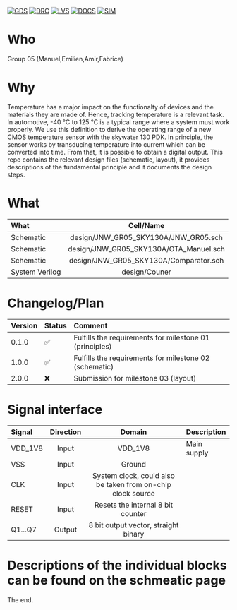 
[![GDS](../../actions/workflows/gds.yaml/badge.svg)](../../actions/workflows/gds.yaml)
[![DRC](../../actions/workflows/drc.yaml/badge.svg)](../../actions/workflows/drc.yaml)
[![LVS](../../actions/workflows/lvs.yaml/badge.svg)](../../actions/workflows/lvs.yaml)
[![DOCS](../../actions/workflows/docs.yaml/badge.svg)](../../actions/workflows/docs.yaml)
[![SIM](../../actions/workflows/sim.yaml/badge.svg)](../../actions/workflows/sim.yaml)

# Who
Group 05 (Manuel,Emilien,Amir,Fabrice)

# Why
Temperature has a major impact on the functionalty of devices and the materials they are made of.
Hence, tracking temperature is a relevant task. In automotive, -40 °C to 125 °C is a typical range where a system
must work properly. We use this definition to derive the operating range of a new CMOS temperature sensor with
the skywater 130 PDK. In principle, the sensor works by transducing temperature into current which can be converted into time.
From that, it is possible to obtain a digital output. This repo contains the relevant design files (schematic, layout), it provides
descriptions of the fundamental principle and it documents the design steps.


# What

| What            |        Cell/Name |
| :-              |  :-:       |
| Schematic       | design/JNW_GR05_SKY130A/JNW_GR05.sch |
| Schematic       | design/JNW_GR05_SKY130A/OTA_Manuel.sch |
| Schematic       | design/JNW_GR05_SKY130A/Comparator.sch |
| System Verilog       | design/Couner|


# Changelog/Plan

| Version | Status | Comment|
| :---| :---| :---|
|0.1.0 | &#9989; | Fulfills the requirements for milestone 01 (principles) |
|1.0.0 | &#9989; | Fulfills the requirements for milestone 02 (schematic)|
|2.0.0 | &#10060;| Submission for milestone 03 (layout) |



# Signal interface

| Signal       | Direction | Domain  | Description                               |
| :---         | :---:     | :---:   | :---                                      |
| VDD_1V8         | Input     | VDD_1V8 | Main supply                              |
| VSS         | Input     | Ground  |                                           |
| CLK | Input | System clock, could also be taken from on-chip clock source | 
| RESET | Input | Resets the internal 8 bit counter |
|Q1...Q7    | Output    | 8 bit output vector, straight binary |






# Descriptions of the individual blocks can be found on the schmeatic page

The end.
